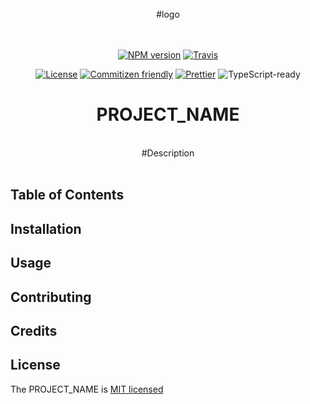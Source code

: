 <div align="center">
<br />
#logo
<br />
<br />
<br />

[![NPM version](https://badge.fury.io/js/PROJECT_NAME.svg)](https://www.npmjs.com/package/PROJECT_NAME) [![Travis](https://img.shields.io/travis/namics/PROJECT_NAME/master.svg)](https://travis-ci.org/namics/PROJECT_NAME)

[![License](https://img.shields.io/badge/license-MIT-green.svg)](http://opensource.org/licenses/MIT) [![Commitizen friendly](https://img.shields.io/badge/commitizen-friendly-brightgreen.svg)](http://commitizen.github.io/cz-cli/) [![Prettier](https://img.shields.io/badge/Code%20Style-Prettier-green.svg)](https://github.com/prettier/prettier) <!--IF(ts)-->![TypeScript-ready](https://img.shields.io/npm/types/PROJECT_NAME.svg)<!--/IF-->

<h1>PROJECT_NAME</h1>
<br />
#Description
<br />
<br />
</div>

## Table of Contents

## Installation

## Usage

## Contributing

## Credits

## License

The PROJECT_NAME is [MIT licensed](./LICENSE)
